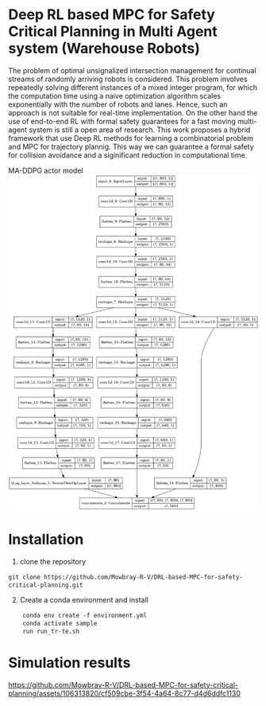 # Deep RL based MPC for Safety Critical Planning in Multi Agent system (Warehouse Robots)  

The problem of optimal unsignalized intersection management for continual streams of randomly arriving robots is considered. This problem involves repeatedly solving different instances of a mixed integer program, for which the computation time using a naive optimization algorithm scales exponentially with the number of robots and lanes. Hence, such an approach is not suitable for real-time implementation. On the other hand the use of end-to-end RL with formal safety guarantees for a fast moving multi-agent system is still a open area of research. This work proposes a hybrid framework that use Deep RL methods for learning a combinatorial problem and MPC for trajectory plannig. This way we can guarantee a formal safety for collision avoidance and a siginificant reduction in computational time. 

 MA-DDPG actor model
![](https://github.com/Mowbray-R-V/DRL-based-MPC-for-safety-critical-planning/blob/main/model.png)


# Installation

1. clone the repository
   
 ``` 
 git clone https://github.com/Mowbray-R-V/DRL-based-MPC-for-safety-critical-planning.git
 ``` 
 
2. Create a conda environment and install


 ``` cd DRL-based-MPC-for-safety-critical-planning
     conda env create -f environment.yml
     conda activate sample
     run run_tr-te.sh 
 ```

# Simulation results
https://github.com/Mowbray-R-V/DRL-based-MPC-for-safety-critical-planning/assets/106313820/cf509cbe-3f54-4a64-8c77-d4d6ddfc1130

